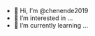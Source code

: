 - 👋 Hi, I’m @chenende2019
- 👀 I’m interested in ...
- 🌱 I’m currently learning ...

<!---
chenende2019/chenende2019 is a ✨ special ✨ repository because its `README.md` (this file) appears on your GitHub profile.
You can click the Preview link to take a look at your changes.
--->
